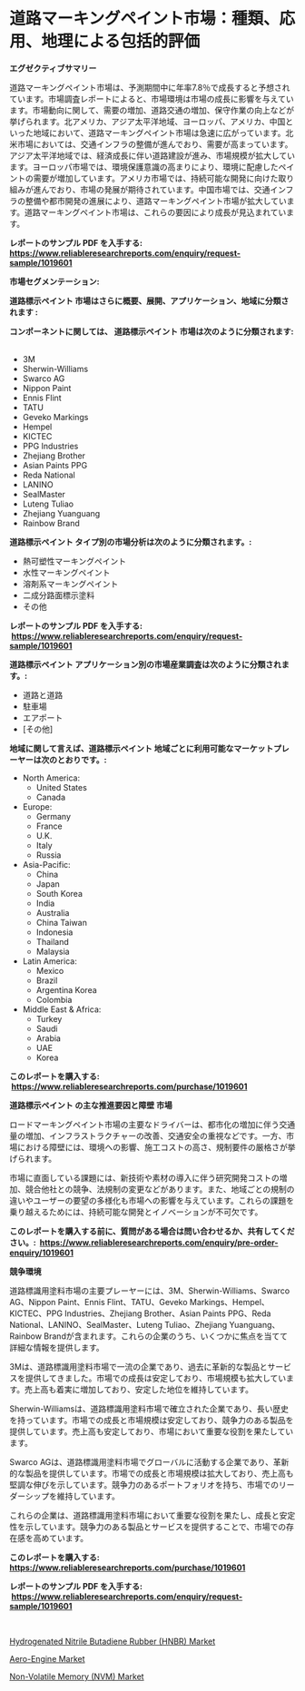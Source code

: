 <p><h1>道路マーキングペイント市場：種類、応用、地理による包括的評価</h1></p><p><strong>エグゼクティブサマリー</strong></p>
<p><p>道路マーキングペイント市場は、予測期間中に年率7.8％で成長すると予想されています。市場調査レポートによると、市場環境は市場の成長に影響を与えています。市場動向に関して、需要の増加、道路交通の増加、保守作業の向上などが挙げられます。北アメリカ、アジア太平洋地域、ヨーロッパ、アメリカ、中国といった地域において、道路マーキングペイント市場は急速に広がっています。北米市場においては、交通インフラの整備が進んでおり、需要が高まっています。アジア太平洋地域では、経済成長に伴い道路建設が進み、市場規模が拡大しています。ヨーロッパ市場では、環境保護意識の高まりにより、環境に配慮したペイントの需要が増加しています。アメリカ市場では、持続可能な開発に向けた取り組みが進んでおり、市場の発展が期待されています。中国市場では、交通インフラの整備や都市開発の進展により、道路マーキングペイント市場が拡大しています。道路マーキングペイント市場は、これらの要因により成長が見込まれています。</p></p>
<p><strong>レポートのサンプル PDF を入手する: <a href="https://www.reliableresearchreports.com/enquiry/request-sample/1019601">https://www.reliableresearchreports.com/enquiry/request-sample/1019601</a></strong></p>
<p><strong>市場セグメンテーション:</strong></p>
<p><strong> 道路標示ペイント 市場はさらに概要、展開、アプリケーション、地域に分類されます :</strong></p>
<p><strong>コンポーネントに関しては、 道路標示ペイント 市場は次のように分類されます: &nbsp;</strong></p>
<p><ul><li>3M</li><li>Sherwin-Williams</li><li>Swarco AG</li><li>Nippon Paint</li><li>Ennis Flint</li><li>TATU</li><li>Geveko Markings</li><li>Hempel</li><li>KICTEC</li><li>PPG Industries</li><li>Zhejiang Brother</li><li>Asian Paints PPG</li><li>Reda National</li><li>LANINO</li><li>SealMaster</li><li>Luteng Tuliao</li><li>Zhejiang Yuanguang</li><li>Rainbow Brand</li></ul></p>
<p><strong> 道路標示ペイント タイプ別の市場分析は次のように分類されます。:</strong></p>
<p><ul><li>熱可塑性マーキングペイント</li><li>水性マーキングペイント</li><li>溶剤系マーキングペイント</li><li>二成分路面標示塗料</li><li>その他</li></ul></p>
<p><strong>レポートのサンプル PDF を入手する: &nbsp;<a href="https://www.reliableresearchreports.com/enquiry/request-sample/1019601">https://www.reliableresearchreports.com/enquiry/request-sample/1019601</a></strong></p>
<p><strong> 道路標示ペイント アプリケーション別の市場産業調査は次のように分類されます。:</strong></p>
<p><ul><li>道路と道路</li><li>駐車場</li><li>エアポート</li><li>[その他]</li></ul></p>
<p><strong>地域に関して言えば、道路標示ペイント 地域ごとに利用可能なマーケットプレーヤーは次のとおりです。:</strong></p>
<p><ul>
    <li>
        North America:
        <ul>
            <li>United States</li>
            <li>Canada</li>
        </ul>
    </li>
    <li>
        Europe:
        <ul>
            <li>Germany</li>
            <li>France</li>
            <li>U.K.</li>
            <li>Italy</li>
            <li>Russia</li>
        </ul>
    </li>
    <li>
        Asia-Pacific:
        <ul>
            <li>China</li>
            <li>Japan</li>
            <li>South Korea</li>
            <li>India</li>
            <li>Australia</li>
            <li>China Taiwan</li>
            <li>Indonesia</li>
            <li>Thailand</li>
            <li>Malaysia</li>
        </ul>
    </li>
    <li>
        Latin America:
        <ul>
            <li>Mexico</li>
            <li>Brazil</li>
            <li>Argentina Korea</li>
            <li>Colombia</li>
        </ul>
    </li>
    <li>
        Middle East & Africa:
        <ul>
            <li>Turkey</li>
            <li>Saudi</li>
            <li>Arabia</li>
            <li>UAE</li>
            <li>Korea</li>
        </ul>
    </li>
    </ul></p>
<p><strong>このレポートを購入する: &nbsp;<a href="https://www.reliableresearchreports.com/purchase/1019601">https://www.reliableresearchreports.com/purchase/1019601</a></strong></p>
<p><strong>道路標示ペイント の主な推進要因と障壁 市場</strong></p>
<p><p>ロードマーキングペイント市場の主要なドライバーは、都市化の増加に伴う交通量の増加、インフラストラクチャーの改善、交通安全の重視などです。一方、市場における障壁には、環境への影響、施工コストの高さ、規制要件の厳格さが挙げられます。</p><p>市場に直面している課題には、新技術や素材の導入に伴う研究開発コストの増加、競合他社との競争、法規制の変更などがあります。また、地域ごとの規制の違いやユーザーの要望の多様化も市場への影響を与えています。これらの課題を乗り越えるためには、持続可能な開発とイノベーションが不可欠です。</p></p>
<p><strong>このレポートを購入する前に、質問がある場合は問い合わせるか、共有してください。:&nbsp; <a href="https://www.reliableresearchreports.com/enquiry/pre-order-enquiry/1019601">https://www.reliableresearchreports.com/enquiry/pre-order-enquiry/1019601</a></strong></p>
<p><strong>競争環境</strong></p>
<p><p>道路標識用塗料市場の主要プレーヤーには、3M、Sherwin-Williams、Swarco AG、Nippon Paint、Ennis Flint、TATU、Geveko Markings、Hempel、KICTEC、PPG Industries、Zhejiang Brother、Asian Paints PPG、Reda National、LANINO、SealMaster、Luteng Tuliao、Zhejiang Yuanguang、Rainbow Brandが含まれます。これらの企業のうち、いくつかに焦点を当てて詳細な情報を提供します。</p><p>3Mは、道路標識用塗料市場で一流の企業であり、過去に革新的な製品とサービスを提供してきました。市場での成長は安定しており、市場規模も拡大しています。売上高も着実に増加しており、安定した地位を維持しています。</p><p>Sherwin-Williamsは、道路標識用塗料市場で確立された企業であり、長い歴史を持っています。市場での成長と市場規模は安定しており、競争力のある製品を提供しています。売上高も安定しており、市場において重要な役割を果たしています。</p><p>Swarco AGは、道路標識用塗料市場でグローバルに活動する企業であり、革新的な製品を提供しています。市場での成長と市場規模は拡大しており、売上高も堅調な伸びを示しています。競争力のあるポートフォリオを持ち、市場でのリーダーシップを維持しています。</p><p>これらの企業は、道路標識用塗料市場において重要な役割を果たし、成長と安定性を示しています。競争力のある製品とサービスを提供することで、市場での存在感を高めています。</p></p>
<p><strong>このレポートを購入する: &nbsp; <a href="https://www.reliableresearchreports.com/purchase/1019601">https://www.reliableresearchreports.com/purchase/1019601</a></strong></p>
<p><strong>レポートのサンプル PDF を入手する: &nbsp;<a href="https://www.reliableresearchreports.com/enquiry/request-sample/1019601">https://www.reliableresearchreports.com/enquiry/request-sample/1019601</a></strong><strong></strong></p>
<p>&nbsp;</p>
<p><p><a href="https://view.publitas.com/reportprime-1/hydrogenated-nitrile-butadiene-rubber-hnbr-market-size-market-share-and-global-market-analysis-report-2023-2030/">Hydrogenated Nitrile Butadiene Rubber (HNBR) Market</a></p><p><a href="https://view.publitas.com/reportprime-1/aero-engine-market-challenges-opportunities-and-growth-drivers-and-major-market-players-forecasted-for-period-from-2023-2030/">Aero-Engine Market</a></p><p><a href="https://view.publitas.com/reportprime-1/non-volatile-memory-nvm-market-research-report-provides-critical-insights-that-can-help-shape-business-development-and-investment-strategies/">Non-Volatile Memory (NVM) Market</a></p></p>